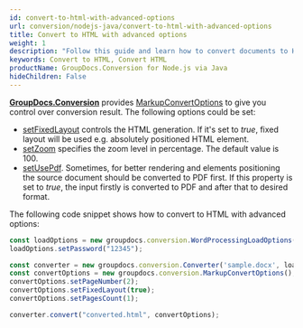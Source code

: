 ```yaml
---
id: convert-to-html-with-advanced-options
url: conversion/nodejs-java/convert-to-html-with-advanced-options
title: Convert to HTML with advanced options
weight: 1
description: "Follow this guide and learn how to convert documents to HTML format with fixed layout, zoom and other customizations using GroupDocs.Conversion for Node.js via Java."
keywords: Convert to HTML, Convert HTML
productName: GroupDocs.Conversion for Node.js via Java
hideChildren: False
---
```

**[GroupDocs.Conversion](#)** provides [MarkupConvertOptions](#) to give you control over conversion result. The following options could be set:
*   [setFixedLayout](#) controls the HTML generation. If it's set to *true*, fixed layout will be used e.g. absolutely positioned HTML element.
*   [setZoom](#) specifies the zoom level in percentage. The default value is 100.
*   [setUsePdf](#). Sometimes, for better rendering and elements positioning the source document should be converted to PDF first. If this property is set to *true*, the input firstly is converted to PDF and after that to desired format.   

The following code snippet shows how to convert to HTML with advanced options:

```js
const loadOptions = new groupdocs.conversion.WordProcessingLoadOptions()
loadOptions.setPassword("12345");

const converter = new groupdocs.conversion.Converter('sample.docx', loadOptions)
const convertOptions = new groupdocs.conversion.MarkupConvertOptions();
convertOptions.setPageNumber(2);
convertOptions.setFixedLayout(true);
convertOptions.setPagesCount(1);

converter.convert("converted.html", convertOptions);
```
